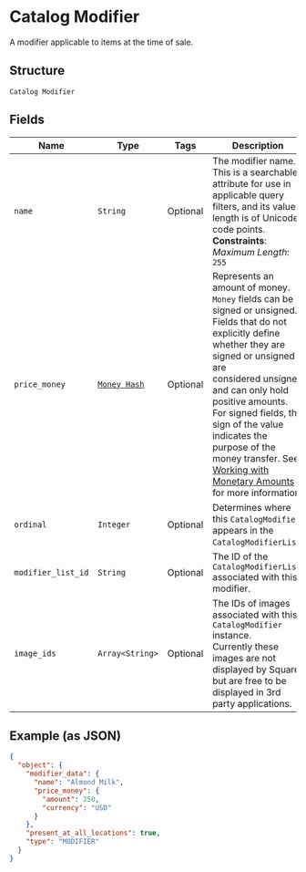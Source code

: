 
# Catalog Modifier

A modifier applicable to items at the time of sale.

## Structure

`Catalog Modifier`

## Fields

| Name | Type | Tags | Description |
|  --- | --- | --- | --- |
| `name` | `String` | Optional | The modifier name.  This is a searchable attribute for use in applicable query filters, and its value length is of Unicode code points.<br>**Constraints**: *Maximum Length*: `255` |
| `price_money` | [`Money Hash`](../../doc/models/money.md) | Optional | Represents an amount of money. `Money` fields can be signed or unsigned.<br>Fields that do not explicitly define whether they are signed or unsigned are<br>considered unsigned and can only hold positive amounts. For signed fields, the<br>sign of the value indicates the purpose of the money transfer. See<br>[Working with Monetary Amounts](https://developer.squareup.com/docs/build-basics/working-with-monetary-amounts)<br>for more information. |
| `ordinal` | `Integer` | Optional | Determines where this `CatalogModifier` appears in the `CatalogModifierList`. |
| `modifier_list_id` | `String` | Optional | The ID of the `CatalogModifierList` associated with this modifier. |
| `image_ids` | `Array<String>` | Optional | The IDs of images associated with this `CatalogModifier` instance.<br>Currently these images are not displayed by Square, but are free to be displayed in 3rd party applications. |

## Example (as JSON)

```json
{
  "object": {
    "modifier_data": {
      "name": "Almond Milk",
      "price_money": {
        "amount": 250,
        "currency": "USD"
      }
    },
    "present_at_all_locations": true,
    "type": "MODIFIER"
  }
}
```

